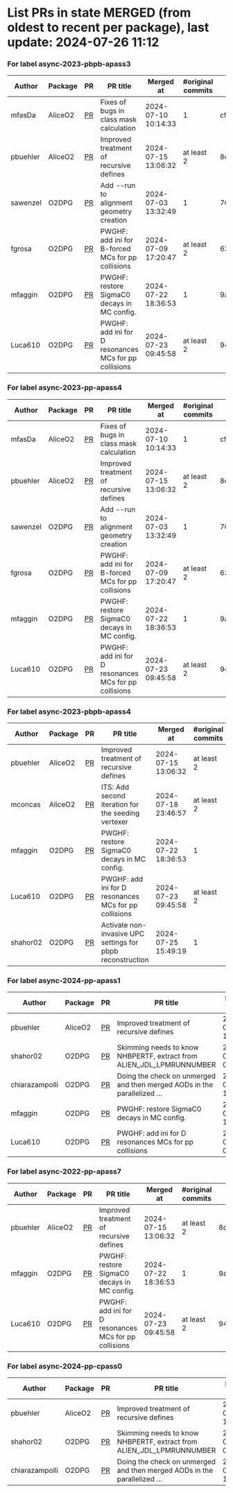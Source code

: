 # List PRs in state MERGED (from oldest to recent per package), last update: 2024-07-26 11:12 


### For label async-2023-pbpb-apass3

| Author | Package | PR | PR title | Merged at | #original commits | Merge commit |
| --- | --- | --- | --- | --- | --- | --- |
| mfasDa | AliceO2 | [PR](https://github.com/AliceO2Group/AliceO2/pull/13282) | Fixes of bugs in class mask calculation | 2024-07-10 10:14:33 | 1 | cf732d6c73c7ae0669045a469c36f77788d6e93f |
| pbuehler | AliceO2 | [PR](https://github.com/AliceO2Group/AliceO2/pull/13286) | Improved treatment of recursive defines | 2024-07-15 13:06:32 | at least 2 | 8df6e89544d1f39fc86835a39d0e427f78544aca |
| sawenzel | O2DPG | [PR](https://github.com/AliceO2Group/O2DPG/pull/1686) | Add --run to alignment geometry creation | 2024-07-03 13:32:49 | 1 | 706946e78cd3359896402df6a88d1de80001e609 |
| fgrosa | O2DPG | [PR](https://github.com/AliceO2Group/O2DPG/pull/1693) | PWGHF: add ini for B-forced MCs for pp collisions | 2024-07-09 17:20:47 | at least 2 | 633ed6726bfaa3ef185e69e2325ead380a568c38 |
| mfaggin | O2DPG | [PR](https://github.com/AliceO2Group/O2DPG/pull/1709) | PWGHF: restore SigmaC0 decays in MC config. | 2024-07-22 18:36:53 | 1 | 9a5a25405614cde2838d50565beaf000b4853c5e |
| Luca610 | O2DPG | [PR](https://github.com/AliceO2Group/O2DPG/pull/1710) | PWGHF: add ini for D resonances MCs for pp collisions | 2024-07-23 09:45:58 | at least 2 | 945d7f24b50ffef39771704ce3cd2c920504ec6a |


### For label async-2023-pp-apass4

| Author | Package | PR | PR title | Merged at | #original commits | Merge commit |
| --- | --- | --- | --- | --- | --- | --- |
| mfasDa | AliceO2 | [PR](https://github.com/AliceO2Group/AliceO2/pull/13282) | Fixes of bugs in class mask calculation | 2024-07-10 10:14:33 | 1 | cf732d6c73c7ae0669045a469c36f77788d6e93f |
| pbuehler | AliceO2 | [PR](https://github.com/AliceO2Group/AliceO2/pull/13286) | Improved treatment of recursive defines | 2024-07-15 13:06:32 | at least 2 | 8df6e89544d1f39fc86835a39d0e427f78544aca |
| sawenzel | O2DPG | [PR](https://github.com/AliceO2Group/O2DPG/pull/1686) | Add --run to alignment geometry creation | 2024-07-03 13:32:49 | 1 | 706946e78cd3359896402df6a88d1de80001e609 |
| fgrosa | O2DPG | [PR](https://github.com/AliceO2Group/O2DPG/pull/1693) | PWGHF: add ini for B-forced MCs for pp collisions | 2024-07-09 17:20:47 | at least 2 | 633ed6726bfaa3ef185e69e2325ead380a568c38 |
| mfaggin | O2DPG | [PR](https://github.com/AliceO2Group/O2DPG/pull/1709) | PWGHF: restore SigmaC0 decays in MC config. | 2024-07-22 18:36:53 | 1 | 9a5a25405614cde2838d50565beaf000b4853c5e |
| Luca610 | O2DPG | [PR](https://github.com/AliceO2Group/O2DPG/pull/1710) | PWGHF: add ini for D resonances MCs for pp collisions | 2024-07-23 09:45:58 | at least 2 | 945d7f24b50ffef39771704ce3cd2c920504ec6a |


### For label async-2023-pbpb-apass4

| Author | Package | PR | PR title | Merged at | #original commits | Merge commit |
| --- | --- | --- | --- | --- | --- | --- |
| pbuehler | AliceO2 | [PR](https://github.com/AliceO2Group/AliceO2/pull/13286) | Improved treatment of recursive defines | 2024-07-15 13:06:32 | at least 2 | 8df6e89544d1f39fc86835a39d0e427f78544aca |
| mconcas | AliceO2 | [PR](https://github.com/AliceO2Group/AliceO2/pull/13306) | ITS: Add second iteration for the seeding vertexer | 2024-07-18 23:46:57 | at least 2 | 710d1c80fe70f6c689b85d07a2153b47a2eb99aa |
| mfaggin | O2DPG | [PR](https://github.com/AliceO2Group/O2DPG/pull/1709) | PWGHF: restore SigmaC0 decays in MC config. | 2024-07-22 18:36:53 | 1 | 9a5a25405614cde2838d50565beaf000b4853c5e |
| Luca610 | O2DPG | [PR](https://github.com/AliceO2Group/O2DPG/pull/1710) | PWGHF: add ini for D resonances MCs for pp collisions | 2024-07-23 09:45:58 | at least 2 | 945d7f24b50ffef39771704ce3cd2c920504ec6a |
| shahor02 | O2DPG | [PR](https://github.com/AliceO2Group/O2DPG/pull/1713) | Activate non-invasive UPC settings for pbpb reconstruction | 2024-07-25 15:49:19 | 1 | 591af0c90ed65635a5dee241cbb71b789d34f46f |


### For label async-2024-pp-apass1

| Author | Package | PR | PR title | Merged at | #original commits | Merge commit |
| --- | --- | --- | --- | --- | --- | --- |
| pbuehler | AliceO2 | [PR](https://github.com/AliceO2Group/AliceO2/pull/13286) | Improved treatment of recursive defines | 2024-07-15 13:06:32 | at least 2 | 8df6e89544d1f39fc86835a39d0e427f78544aca |
| shahor02 | O2DPG | [PR](https://github.com/AliceO2Group/O2DPG/pull/1680) | Skimming needs to know NHBPERTF, extract from ALIEN_JDL_LPMRUNNUMBER | 2024-06-28 09:48:29 | 1 | 8279d4b6f43552b8e0849ec53aa29e0d84d84ccb |
| chiarazampolli | O2DPG | [PR](https://github.com/AliceO2Group/O2DPG/pull/1698) | Doing the check on unmerged and then merged AODs in the parallelized … | 2024-07-15 14:27:02 | 1 | a0e472acb1032a758c0e6048263f424b3018329d |
| mfaggin | O2DPG | [PR](https://github.com/AliceO2Group/O2DPG/pull/1709) | PWGHF: restore SigmaC0 decays in MC config. | 2024-07-22 18:36:53 | 1 | 9a5a25405614cde2838d50565beaf000b4853c5e |
| Luca610 | O2DPG | [PR](https://github.com/AliceO2Group/O2DPG/pull/1710) | PWGHF: add ini for D resonances MCs for pp collisions | 2024-07-23 09:45:58 | at least 2 | 945d7f24b50ffef39771704ce3cd2c920504ec6a |


### For label async-2022-pp-apass7

| Author | Package | PR | PR title | Merged at | #original commits | Merge commit |
| --- | --- | --- | --- | --- | --- | --- |
| pbuehler | AliceO2 | [PR](https://github.com/AliceO2Group/AliceO2/pull/13286) | Improved treatment of recursive defines | 2024-07-15 13:06:32 | at least 2 | 8df6e89544d1f39fc86835a39d0e427f78544aca |
| mfaggin | O2DPG | [PR](https://github.com/AliceO2Group/O2DPG/pull/1709) | PWGHF: restore SigmaC0 decays in MC config. | 2024-07-22 18:36:53 | 1 | 9a5a25405614cde2838d50565beaf000b4853c5e |
| Luca610 | O2DPG | [PR](https://github.com/AliceO2Group/O2DPG/pull/1710) | PWGHF: add ini for D resonances MCs for pp collisions | 2024-07-23 09:45:58 | at least 2 | 945d7f24b50ffef39771704ce3cd2c920504ec6a |


### For label async-2024-pp-cpass0

| Author | Package | PR | PR title | Merged at | #original commits | Merge commit |
| --- | --- | --- | --- | --- | --- | --- |
| pbuehler | AliceO2 | [PR](https://github.com/AliceO2Group/AliceO2/pull/13286) | Improved treatment of recursive defines | 2024-07-15 13:06:32 | at least 2 | 8df6e89544d1f39fc86835a39d0e427f78544aca |
| shahor02 | O2DPG | [PR](https://github.com/AliceO2Group/O2DPG/pull/1680) | Skimming needs to know NHBPERTF, extract from ALIEN_JDL_LPMRUNNUMBER | 2024-06-28 09:48:29 | 1 | 8279d4b6f43552b8e0849ec53aa29e0d84d84ccb |
| chiarazampolli | O2DPG | [PR](https://github.com/AliceO2Group/O2DPG/pull/1698) | Doing the check on unmerged and then merged AODs in the parallelized … | 2024-07-15 14:27:02 | 1 | a0e472acb1032a758c0e6048263f424b3018329d |
